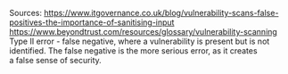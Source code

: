 Sources:
https://www.itgovernance.co.uk/blog/vulnerability-scans-false-positives-the-importance-of-sanitising-input
https://www.beyondtrust.com/resources/glossary/vulnerability-scanning
\
Type II error - false negative, where a vulnerability is present but is not identified. The false negative is the more serious error, as it creates a false sense of security.
